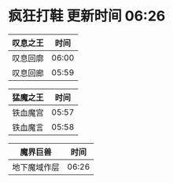 # 疯狂打鞋 更新时间 06:26

| 叹息之王   | 时间    |
|--------|-------|
| 叹息回廓 | 06:00 |
| 叹息回廊 | 05:59 |

| 猛魔之王   | 时间    |
|--------|-------|
| 铁血魔宫 | 05:57 |
| 铁血魔言 | 05:58 |

| 魔界巨兽   | 时间    |
|--------|-------|
| 地下魔域作层 | 06:26 |